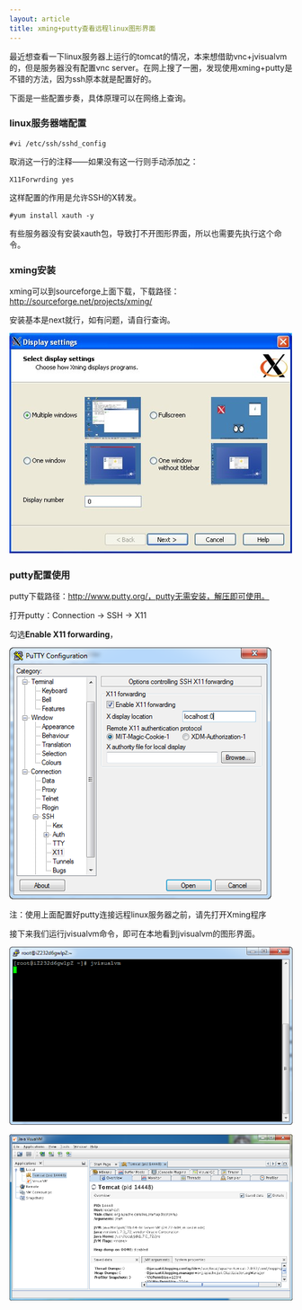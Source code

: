 ```yaml
---
layout: article
title: xming+putty查看远程linux图形界面
---
```


最近想查看一下linux服务器上运行的tomcat的情况，本来想借助vnc+jvisualvm的，但是服务器没有配置vnc server。在网上搜了一圈，发现使用xming+putty是不错的方法，因为ssh原本就是配置好的。

下面是一些配置步奏，具体原理可以在网络上查询。

### linux服务器端配置 ###

    #vi /etc/ssh/sshd_config

取消这一行的注释——如果没有这一行则手动添加之：

    X11Forwrding yes

这样配置的作用是允许SSH的X转发。

    #yum install xauth -y

有些服务器没有安装xauth包，导致打不开图形界面，所以也需要先执行这个命令。

### xming安装 ###

xming可以到sourceforge上面下载，下载路径：http://sourceforge.net/projects/xming/

安装基本是next就行，如有问题，请自行查询。

![install xming](/img/xming-install-config.jpg)

### putty配置使用 ###

putty下载路径：http://www.putty.org/，putty无需安装，解压即可使用。

打开putty：Connection → SSH → X11

勾选**Enable X11 forwarding**，

![putty X11 config](/img/putty-X11-config.png)

注：使用上面配置好putty连接远程linux服务器之前，请先打开Xming程序

接下来我们运行jvisualvm命令，即可在本地看到jvisualvm的图形界面。

![putty jvisualvm](/img/putty-jvisualvm.png)

![remote linux jvisualvm gui](/img/remote-linux-jvisualvm-gui.png)